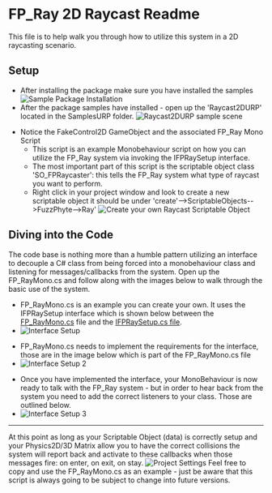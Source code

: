 # FP_Ray 2D Raycast Readme

This file is to help walk you through how to utilize this system in a 2D raycasting scenario.

## Setup

* After installing the package make sure you have installed the samples
![Sample Package Installation ](./Images/ImportSampleRef.PNG)
* After the package samples have installed - open up the 'Raycast2DURP' located in the SamplesURP folder.
![Raycast2DURP sample scene](./Images/Raycast2DSampleRef.PNG)

<div style="page-break-after: always;"></div>

* Notice the FakeControl2D GameObject and the associated FP_Ray Mono Script
  * This script is an example Monobehaviour script on how you can utilize the FP_Ray system via invoking the IFPRaySetup interface.
  * The most important part of this script is the scriptable object class 'SO_FPRaycaster': this tells the FP_Ray system what type of raycast you want to perform.
  * Right click in your project window and look to create a new scriptable object it should be under 'create'-->ScriptableObjects-->FuzzPhyte-->Ray'
  ![Create your own Raycast Scriptable Object](./Images/CreateRaycastScriptableObject.png)

<div style="page-break-after: always;"></div>

## Diving into the Code

The code base is nothing more than a humble pattern utilizing an interface to decouple a C# class from being forced into a monobehaviour class and listening for messages/callbacks from the system. Open up the FP_RayMono.cs and follow along with the images below to walk through the basic use of the system.

* FP_RayMono.cs is an example you can create your own. It uses the IFPRaySetup interface which is shown below between the [FP_RayMono.cs](../Samples/SamplesURP/Scripts/FP_RayMono.cs) file and the [IFPRaySetup.cs file](../Runtime/Scripts/Interfaces/IFPRaySetup.cs).
* ![Interface Setup](./Images/IFPRaysetupInterface.png)

<div style="page-break-after: always;"></div>

* FP_RayMono.cs needs to implement the requirements for the interface, those are in the image below which is part of the FP_RayMono.cs file
* ![Interface Setup 2](./Images/IFPRaysetupInterface_2.png)
<div style="page-break-after: always;"></div>

* Once you have implemented the interface, your MonoBehaviour is now ready to talk with the FP_Ray system - but in order to hear back from the system you need to add the correct listeners to your class. Those are outlined below.
* ![Interface Setup 3](./Images/IFPRayCallbacks.png)

***

<div style="page-break-after: always;"></div>

At this point as long as your Scriptable Object (data) is correctly setup and your Physics2D/3D Matrix allow you to have the correct collisions the system will report back and activate to these callbacks when those messages fire: on enter, on exit, on stay.
![Project Settings](./Images/PhysicsCollisions.png)
Feel free to copy and use the FP_RayMono.cs as an example - just be aware that this script is always going to be subject to change into future versions.
